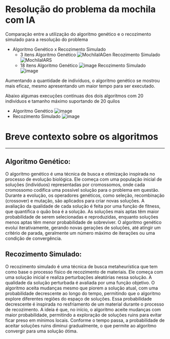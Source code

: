# Resolução do problema da mochila com IA
Comparação entre a utilização do algoritmo genético e o recozimento simulado para a resolução do problema

- Algoritmo Genético x Recozimento Simulado
    - 3 itens
    Algoritmo Genético
    ![MochilaIAGen](https://github.com/pauloh-sm/mochila-ia/assets/67742402/574e60c4-ef9f-4a28-8add-7039f4921b0e)
    Recozimento Simulado
    ![MochilaIARS](https://github.com/pauloh-sm/mochila-ia/assets/67742402/7df720d7-a6e0-479b-bbb1-f4ba734524f8)
    - 18 itens
    Algoritmo Genético
    ![image](https://github.com/pauloh-sm/mochila-ia/assets/67742402/7d647638-883b-48af-86ce-3cee6275c612)
    Recozimento Simulado
    ![image](https://github.com/pauloh-sm/mochila-ia/assets/67742402/f660d1a3-7817-4014-bb47-e0a472854393)

Aumentando a quantidade de indivíduos, o algoritmo genético se mostrou mais eficaz, mesmo apresentando um maior tempo para ser executado.

Abaixo algumas execuções contínuas dos dois algoritmos com 20 indivíduos e tamanho máximo suportando de 20 quilos
- Algoritmo Genético
![image](https://github.com/pauloh-sm/mochila-ia/assets/67742402/4dfaba66-9e68-4ca3-a6aa-f79d996b13b9)
- Recozimento Simulado
![image](https://github.com/pauloh-sm/mochila-ia/assets/67742402/24bd75ad-bd6b-4c77-bc8e-a4ceff19c2f2)

# Breve contexto sobre os algoritmos
------------------------------

## Algoritmo Genético:
O algoritmo genético é uma técnica de busca e otimização inspirada no processo de evolução biológica. Ele começa com uma população inicial de soluções (indivíduos) representadas por cromossomos, onde cada cromossomo codifica uma possível solução para o problema em questão. Durante a evolução, os operadores genéticos, como seleção, recombinação (crossover) e mutação, são aplicados para criar novas soluções. A avaliação da qualidade de cada solução é feita por uma função de fitness, que quantifica o quão boa é a solução. As soluções mais aptas têm maior probabilidade de serem selecionadas e reproduzidas, enquanto soluções menos aptas têm menor probabilidade de sobreviver. O algoritmo genético evolui iterativamente, gerando novas gerações de soluções, até atingir um critério de parada, geralmente um número máximo de iterações ou uma condição de convergência.

## Recozimento Simulado:
O recozimento simulado é uma técnica de busca metaheurística que tem como base o processo físico de recozimento de materiais. Ele começa com uma solução inicial e realiza perturbações aleatórias nessa solução. A qualidade da solução perturbada é avaliada por uma função objetivo. O algoritmo aceita mudanças mesmo que piorem a solução atual, com uma probabilidade decrescente ao longo do tempo, permitindo que o algoritmo explore diferentes regiões do espaço de soluções. Essa probabilidade decrescente é inspirada no resfriamento de um material durante o processo de recozimento. A ideia é que, no início, o algoritmo aceite mudanças com maior probabilidade, permitindo a exploração de soluções ruins para evitar ficar preso em mínimos locais. Conforme o tempo passa, a probabilidade de aceitar soluções ruins diminui gradualmente, o que permite ao algoritmo convergir para uma solução ótima.